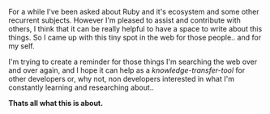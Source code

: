 For a while I've been asked about Ruby and it's ecosystem and some other recurrent subjects. However I'm pleased to assist and contribute with others, I think that it can be really helpful to have a space to write about this things. So I came up with this tiny spot in the web for those people.. and for my self. 

I'm trying to create a reminder for those things I'm searching the web over and over again, and I hope it can help as a *knowledge-transfer-tool* for other developers or, why not, non developers interested in what I'm constantly learning and researching about..

**Thats all what this is about.**
